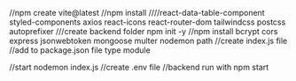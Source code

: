 //npm create vite@latest
//npm install ////react-data-table-component styled-components axios react-icons react-router-dom tailwindcss postcss autoprefixer
///create backend folder 
npm init -y
//npm install bcrypt cors express jsonwebtoken mongoose multer nodemon path 
//create index.js file
//add to package.json file type module

//start nodemon index.js 
//create .env file
//backend run with npm start

